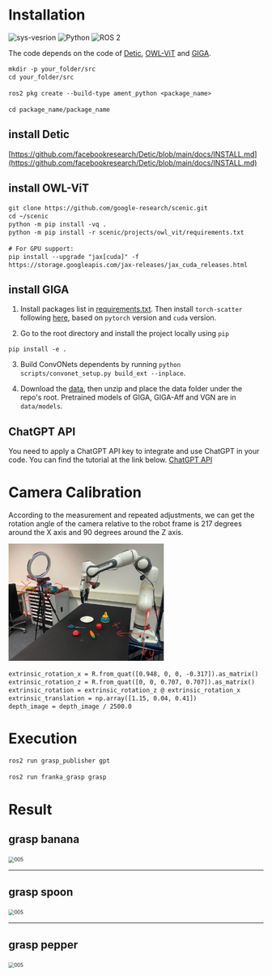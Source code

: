 # Installation 
![sys-vesrion](https://img.shields.io/badge/Ubuntu-22.04-blue) ![Python](https://img.shields.io/badge/Python-3.10-red) ![ROS 2](https://img.shields.io/badge/ROS2-Humble-orange)

The code depends on the code of [Detic](https://github.com/facebookresearch/Detic), [OWL-ViT](https://github.com/google-research/scenic/tree/main/scenic/projects/owl_vit#installation) and [GIGA](https://github.com/pearl-robot-lab/GIGA).


```
mkdir -p your_folder/src
cd your_folder/src

ros2 pkg create --build-type ament_python <package_name>

cd package_name/package_name
```
## install Detic
[https://github.com/facebookresearch/Detic/blob/main/docs/INSTALL.md](https://github.com/facebookresearch/Detic/blob/main/docs/INSTALL.md)

## install OWL-ViT
```
git clone https://github.com/google-research/scenic.git
cd ~/scenic
python -m pip install -vq .
python -m pip install -r scenic/projects/owl_vit/requirements.txt

# For GPU support:
pip install --upgrade "jax[cuda]" -f https://storage.googleapis.com/jax-releases/jax_cuda_releases.html
```

## install GIGA

1. Install packages list in [requirements.txt](requirements.txt). Then install `torch-scatter` following [here](https://github.com/rusty1s/pytorch_scatter), based on `pytorch` version and `cuda` version.

2. Go to the root directory and install the project locally using `pip`

```
pip install -e .
```

3. Build ConvONets dependents by running `python scripts/convonet_setup.py build_ext --inplace`.

4. Download the [data](https://utexas.box.com/s/h3ferwjhuzy6ja8bzcm3nu9xq1wkn94s), then unzip and place the data folder under the repo's root. Pretrained models of GIGA, GIGA-Aff and VGN are in `data/models`.

## ChatGPT API

You need to apply a ChatGPT API key to integrate and use ChatGPT in your code. You can find the tutorial at the link below.
[ChatGPT API](https://platform.openai.com/docs/api-reference/introduction)

# Camera Calibration

According to the measurement and repeated adjustments, we can get the rotation angle of the camera relative to the robot frame is 217 degrees around the X axis and 90 degrees around the Z axis.

<img src="./assets/images/camera_calibration.jpg" alt="005" style="zoom: 30%;" />

```
extrinsic_rotation_x = R.from_quat([0.948, 0, 0, -0.317]).as_matrix()                
extrinsic_rotation_z = R.from_quat([0, 0, 0.707, 0.707]).as_matrix()                    
extrinsic_rotation = extrinsic_rotation_z @ extrinsic_rotation_x
extrinsic_translation = np.array([1.15, 0.04, 0.41])  
depth_image = depth_image / 2500.0
```


# Execution

```
ros2 run grasp_publisher gpt

ros2 run franka_grasp grasp
```

# Result
grasp banana
---
<img src="./assets/videos/banana.gif" alt="005" style="zoom: 70%;" />

---
grasp spoon
---
<img src="./assets/videos/spoon.gif" alt="005" style="zoom: 70%;" />

---

grasp pepper
---
<img src="./assets/videos/pepper.gif" alt="005" style="zoom: 70%;" />







